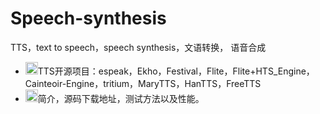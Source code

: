 # Speech-synthesis
TTS，text to speech，speech synthesis，文语转换， 语音合成

- <img src="https://assets-cdn.github.com/images/icons/emoji/unicode/1f646.png" width="20" height="20">TTS开源项目：espeak，Ekho，Festival，Flite，Flite+HTS_Engine，Cainteoir-Engine，tritium，MaryTTS，HanTTS，FreeTTS
- <img src="https://assets-cdn.github.com/images/icons/emoji/unicode/2757.png" width="20" height="20">简介，源码下载地址，测试方法以及性能。
